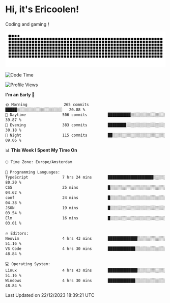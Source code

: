 # Hi, it's Ericoolen!
Coding and gaming！

<picture>
  <source media="(prefers-color-scheme: dark)" srcset="https://raw.githubusercontent.com/Eric-Song-Nop/Eric-Song-Nop/output/github-contribution-grid-snake-dark.svg">
  <source media="(prefers-color-scheme: light)" srcset="https://raw.githubusercontent.com/Eric-Song-Nop/Eric-Song-Nop/output/github-contribution-grid-snake.svg">
  <img alt="github contribution grid snake animation" src="https://raw.githubusercontent.com/Eric-Song-Nop/Eric-Song-Nop/output/github-contribution-grid-snake.svg">
</picture>

<!--START_SECTION:waka-->
![Code Time](http://img.shields.io/badge/Code%20Time-1%2C116%20hrs%2018%20mins-blue)

![Profile Views](http://img.shields.io/badge/Profile%20Views-1-blue)

**I'm an Early 🐤** 

```text
🌞 Morning                265 commits         █████░░░░░░░░░░░░░░░░░░░░   20.88 % 
🌆 Daytime                506 commits         ██████████░░░░░░░░░░░░░░░   39.87 % 
🌃 Evening                383 commits         ████████░░░░░░░░░░░░░░░░░   30.18 % 
🌙 Night                  115 commits         ██░░░░░░░░░░░░░░░░░░░░░░░   09.06 % 
```


📊 **This Week I Spent My Time On** 

```text
🕑︎ Time Zone: Europe/Amsterdam

💬 Programming Languages: 
TypeScript               7 hrs 24 mins       ████████████████████░░░░░   80.20 % 
CSS                      25 mins             █░░░░░░░░░░░░░░░░░░░░░░░░   04.62 % 
conf                     24 mins             █░░░░░░░░░░░░░░░░░░░░░░░░   04.38 % 
JSON                     19 mins             █░░░░░░░░░░░░░░░░░░░░░░░░   03.54 % 
Elm                      16 mins             █░░░░░░░░░░░░░░░░░░░░░░░░   03.01 % 

🔥 Editors: 
Neovim                   4 hrs 43 mins       █████████████░░░░░░░░░░░░   51.16 % 
VS Code                  4 hrs 30 mins       ████████████░░░░░░░░░░░░░   48.84 % 

💻 Operating System: 
Linux                    4 hrs 43 mins       █████████████░░░░░░░░░░░░   51.16 % 
Windows                  4 hrs 30 mins       ████████████░░░░░░░░░░░░░   48.84 % 
```


 Last Updated on 22/12/2023 18:39:21 UTC
<!--END_SECTION:waka-->
